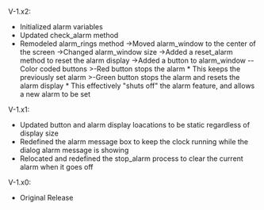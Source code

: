 V-1.x2:
  - Initialized alarm variables
  - Updated check_alarm method
  - Remodeled alarm_rings method
    ->Moved alarm_window to the center of the screen
    ->Changed alarm_window size
    ->Added a reset_alarm method to reset the alarm display
    ->Added a button to alarm_window
      --Color coded buttons
        >-Red button stops the alarm
          * This keeps the previously set alarm
        >-Green button stops the alarm and resets the alarm display
          * This effectively "shuts off" the alarm feature, and allows a new alarm to be set

V-1.x1:
  - Updated button and alarm display loacations to be static regardless of display size
  - Redefined the alarm message box to keep the clock running while the dialog alarm message is showing
  - Relocated and redefined the stop_alarm process to clear the current alarm when it goes off


V-1.x0:
  - Original Release
